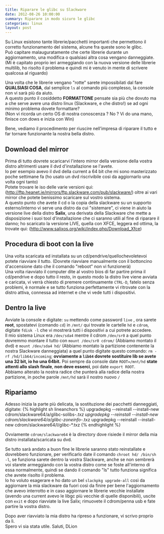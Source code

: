 ```yaml
---
title: Riparare le glibc su Slackware
date: 2012-08-26 10:00:00
summary: Riparare in modo sicuro le glibc
categories: linux
layout: post
---
```

Su Linux esistono tante librerie/pacchetti importanti che permettono il corretto funzionamento del sistema, alcune fra queste sono le glibc.   
Può capitare malauguratamente che certe librerie durante un aggiornamento, una modifica o qualsiasi altra cosa vengano danneggiate.   
(Mi è capitato proprio ieri armeggiando con la nuova versione delle librerie multilib, ho risolto il problema e quindi mi è venuto in mente di scrivere qualcosa al riguardo)

Una volta che le librerie vengano "rotte" sarete impossibilati dal fare **QUALSIASI COSA**, dal semplice `ls` al comando più complesso, la console non vi sarà più da aiuto.   
A questo punto il cosiddetto **FORMATTONE** pensate sia più che dovuto ma a che serve avere una distro linux (Slackware, e che distro!) se ad ogni minimo problema dovete formattare?   
(Non vi ricorda un certo OS di nostra conoscenza ? No ? Vi do una mano, finisce con dows e inizia con Win)

Bene, vediamo il procedimento per riuscire nell’impresa di riparare il tutto e far tornare funzionante la nostra bella distro.

## Download del mirror
Prima di tutto dovrete scaricarvi l'intero mirror della versione della vostra distro altrimenti usare il dvd d'installazione se l'avete.   
Io per esempio avevo il dvd della current a 64 bit che mi sono masterizzato poche settimane fa (ho usato un dvd riscrivibile così da aggiornarlo una volta ogni tanto)   
Potete trovare le iso delle varie versioni qui: (http://ftp.heanet.ie/mirrors/ftp.slackware.com/pub/slackware/) oltre ai vari mirror che potete benissimo scaricare sul vostro sistema.   
A questo punto che avete il cd o la copia della slackware su un supporto esterno/interno vi serve una distro da cui "sistemare", ci viene in aiuto la versione live della distro **Salix**, una derivata della Slackware che mette a disposizione i suoi tool d'installazione che ci saranno utili al fine di riparare il danno; ho scaricato la versione LIVE, quella con XFCE, leggera ed ottima, la trovate qui: (http://www.salixos.org/wiki/index.php/Download_Xfce)

## Procedura di boot con la live
Una volta scaricata ed installata su un cd/pendrive/quellochevoletevoi potete riavviare il tutto. (Dovrete riavviare manualmente con il bottoncino d'accensione dato che il comando "reboot" non vi funzionerà)   
Una volta riavviato il computer dite al vostro bios di far partire prima il cd/pendrive e dopo tutto il resto, in questo modo la distro live viene avviata e caricata, vi verrà chiesto di premere continuamente `CTRL-D`, fatelo senza problemi, è normale e se tutto funziona perfettamente vi ritrovate con la distro attiva, connessa ad internet e che vi vede tutti i dispositivi.

## Dentro la live
Avviate la console e digitate: `su` mettendo come password `live` , ora sarete **root**, spostatevi (comando `cd`) in `/mnt/` qui trovate le cartelle `hd` e `cdrom`, digitate `fdisk -l` che vi mostrerà tutti i dispositivi a cui potrete accedere.   
Il mio sistema Linux era `/dev/sda4` mentre il cdrom `/dev/sr0` a quel punto dovremmo montare il tutto con `mount /dev/sr0 cdrom/` (Abbiamo montato il dvd) e `mount /dev/sda4 hd/` (Abbiamo montato la partizione contenente la nostra Slackware danneggiata) a quel punto digitate questo comando: `rm -rf /hd/lib64/incoming`; **ovviamente a `lib64` dovrete sostituire lib se avete una 32 bit, io ho una 64bit.** Poi sempre da console date `ROOT=/mnt/hd` **state attenti allo slash finale**, **non deve esserci**, poi date `export ROOT`.   
Abbiamo alterato la nostra radice che punterà alla radice della nostra partizione, in poche parole `/mnt/hd` sarà il nostro nuovo `/`

## Ripariamo
Adesso inizia la parte più delicata, la sostituzione dei pacchetti danneggiati, digitate:
{% highlight sh lineanchors %}
upgradepkg --reinstall --install-new cdrom/slackware64/a/glibc-solibs-*.txz
upgradepkg --reinstall --install-new cdrom/slackware64/a/glibc-zoneinfo-*.txz
upgradepkg --reinstall --install-new cdrom/slackware64/l/glibc-*.txz
{% endhighlight %}

Ovviamente `cdrom/slackware64` è la directory dove risiede il mirror della mia distro installata/scaricata su dvd.

Se tutto sarà andato a buon fine le librerie saranno stato reinstallate e dovrebbero funzionare, per verificarlo date il comando `chroot hd/ /bin/sh -l`, se funziona sarete dentro la vostra Slackware, anche se non sembrerà voi starete armeggiando con la vostra distro come se foste all'interno di essa normalmente, quindi se dando il comando "ls" tutto funziona significa che avrete risolto il problema.   
Io ho voluto esagerare e ho dato un bel `slackpkg upgrade-all` così da aggiornare la mia slackware da fuori così da finire per bene l'aggiornamento che avevo interrotto e in caso aggiornare le librerie vecchie installate (avendo una current avevo le libgc più vecchie di quelle disponibili), uscite con `exit` e dopo riavviate la live Salix; rimuovete il cdrom/penna usb e fate partire la vostra distro.

Dopo aver riavviato la mia distro ha ripreso a funzionare, vi scrivo proprio da lì.   
Spero vi sia stata utile.
Saluti, DLion
